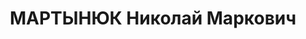 ---
title: МАРТЫНЮК Николай Маркович
description: 'Род. в 1899, Одесская обл., д. Полтавская, украинец, обр.: высшее, б/п.
  Проживал: Томск. Военнослужащий

  Арестован 18.08.1937. Обв.: троцк. фаш-терр. орг-я. Приговор: 31.10.1937 – ВМН.
  Расстрелян 31.10.1937.

  Реабилитирован 11.06.1959'
---